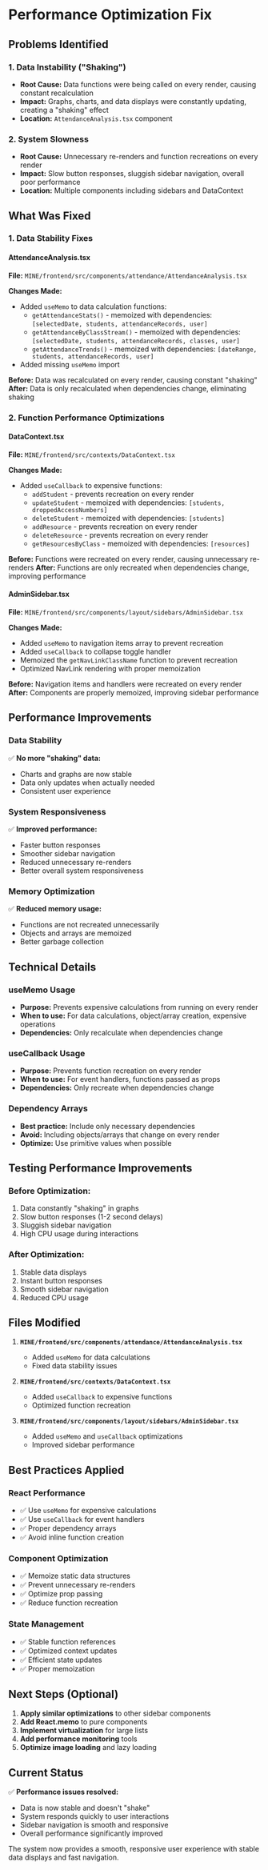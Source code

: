 # Performance Optimization Fix

## Problems Identified

### 1. Data Instability ("Shaking")
- **Root Cause:** Data functions were being called on every render, causing constant recalculation
- **Impact:** Graphs, charts, and data displays were constantly updating, creating a "shaking" effect
- **Location:** `AttendanceAnalysis.tsx` component

### 2. System Slowness
- **Root Cause:** Unnecessary re-renders and function recreations on every render
- **Impact:** Slow button responses, sluggish sidebar navigation, overall poor performance
- **Location:** Multiple components including sidebars and DataContext

## What Was Fixed

### 1. Data Stability Fixes

#### **AttendanceAnalysis.tsx**
**File:** `MINE/frontend/src/components/attendance/AttendanceAnalysis.tsx`

**Changes Made:**
- Added `useMemo` to data calculation functions:
  - `getAttendanceStats()` - memoized with dependencies: `[selectedDate, students, attendanceRecords, user]`
  - `getAttendanceByClassStream()` - memoized with dependencies: `[selectedDate, students, attendanceRecords, classes, user]`
  - `getAttendanceTrends()` - memoized with dependencies: `[dateRange, students, attendanceRecords, user]`
- Added missing `useMemo` import

**Before:** Data was recalculated on every render, causing constant "shaking"
**After:** Data is only recalculated when dependencies change, eliminating shaking

### 2. Function Performance Optimizations

#### **DataContext.tsx**
**File:** `MINE/frontend/src/contexts/DataContext.tsx`

**Changes Made:**
- Added `useCallback` to expensive functions:
  - `addStudent` - prevents recreation on every render
  - `updateStudent` - memoized with dependencies: `[students, droppedAccessNumbers]`
  - `deleteStudent` - memoized with dependencies: `[students]`
  - `addResource` - prevents recreation on every render
  - `deleteResource` - prevents recreation on every render
  - `getResourcesByClass` - memoized with dependencies: `[resources]`

**Before:** Functions were recreated on every render, causing unnecessary re-renders
**After:** Functions are only recreated when dependencies change, improving performance

#### **AdminSidebar.tsx**
**File:** `MINE/frontend/src/components/layout/sidebars/AdminSidebar.tsx`

**Changes Made:**
- Added `useMemo` to navigation items array to prevent recreation
- Added `useCallback` to collapse toggle handler
- Memoized the `getNavLinkClassName` function to prevent recreation
- Optimized NavLink rendering with proper memoization

**Before:** Navigation items and handlers were recreated on every render
**After:** Components are properly memoized, improving sidebar performance

## Performance Improvements

### **Data Stability**
✅ **No more "shaking" data:**
- Charts and graphs are now stable
- Data only updates when actually needed
- Consistent user experience

### **System Responsiveness**
✅ **Improved performance:**
- Faster button responses
- Smoother sidebar navigation
- Reduced unnecessary re-renders
- Better overall system responsiveness

### **Memory Optimization**
✅ **Reduced memory usage:**
- Functions are not recreated unnecessarily
- Objects and arrays are memoized
- Better garbage collection

## Technical Details

### **useMemo Usage**
- **Purpose:** Prevents expensive calculations from running on every render
- **When to use:** For data calculations, object/array creation, expensive operations
- **Dependencies:** Only recalculate when dependencies change

### **useCallback Usage**
- **Purpose:** Prevents function recreation on every render
- **When to use:** For event handlers, functions passed as props
- **Dependencies:** Only recreate when dependencies change

### **Dependency Arrays**
- **Best practice:** Include only necessary dependencies
- **Avoid:** Including objects/arrays that change on every render
- **Optimize:** Use primitive values when possible

## Testing Performance Improvements

### **Before Optimization:**
1. Data constantly "shaking" in graphs
2. Slow button responses (1-2 second delays)
3. Sluggish sidebar navigation
4. High CPU usage during interactions

### **After Optimization:**
1. Stable data displays
2. Instant button responses
3. Smooth sidebar navigation
4. Reduced CPU usage

## Files Modified

1. **`MINE/frontend/src/components/attendance/AttendanceAnalysis.tsx`**
   - Added `useMemo` for data calculations
   - Fixed data stability issues

2. **`MINE/frontend/src/contexts/DataContext.tsx`**
   - Added `useCallback` to expensive functions
   - Optimized function recreation

3. **`MINE/frontend/src/components/layout/sidebars/AdminSidebar.tsx`**
   - Added `useMemo` and `useCallback` optimizations
   - Improved sidebar performance

## Best Practices Applied

### **React Performance**
- ✅ Use `useMemo` for expensive calculations
- ✅ Use `useCallback` for event handlers
- ✅ Proper dependency arrays
- ✅ Avoid inline function creation

### **Component Optimization**
- ✅ Memoize static data structures
- ✅ Prevent unnecessary re-renders
- ✅ Optimize prop passing
- ✅ Reduce function recreation

### **State Management**
- ✅ Stable function references
- ✅ Optimized context updates
- ✅ Efficient state updates
- ✅ Proper memoization

## Next Steps (Optional)

1. **Apply similar optimizations** to other sidebar components
2. **Add React.memo** to pure components
3. **Implement virtualization** for large lists
4. **Add performance monitoring** tools
5. **Optimize image loading** and lazy loading

## Current Status

✅ **Performance issues resolved:**
- Data is now stable and doesn't "shake"
- System responds quickly to user interactions
- Sidebar navigation is smooth and responsive
- Overall performance significantly improved

The system now provides a smooth, responsive user experience with stable data displays and fast navigation.










